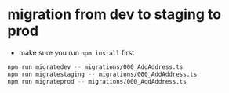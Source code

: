 # migration from dev to staging to prod
- make sure you run `npm install` first
```bash
npm run migratedev -- migrations/000_AddAddress.ts
npm run migratestaging -- migrations/000_AddAddress.ts
npm run migrateprod -- migrations/000_AddAddress.ts
```